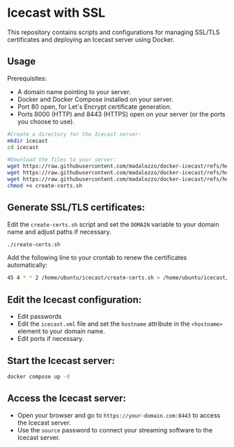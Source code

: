 # Icecast with SSL

This repository contains scripts and configurations for managing SSL/TLS certificates and deploying an Icecast server using Docker.

## Usage
Prerequisites:
- A domain name pointing to your server.
- Docker and Docker Compose installed on your server.
- Port 80 open, for Let's Encrypt certificate generation.
- Ports 8000 (HTTP) and 8443 (HTTPS) open on your server (or the ports you choose to use).


```bash
#Create a directory for the Icecast server:
mkdir icecast
cd icecast

#Download the files to your server:
wget https://raw.githubusercontent.com/madalozzo/docker-icecast/refs/heads/main/create-certs.sh
wget https://raw.githubusercontent.com/madalozzo/docker-icecast/refs/heads/main/docker-compose.yml
wget https://raw.githubusercontent.com/madalozzo/docker-icecast/refs/heads/main/icecast.xml
chmod +x create-certs.sh

```

## Generate SSL/TLS certificates:
Edit the `create-certs.sh` script and set the `DOMAIN` variable to your domain name and adjust paths if necessary.
```bash
./create-certs.sh
```
Add the following line to your crontab to renew the certificates automatically:
```bash
45 4 * * 2 /home/ubuntu/icecast/create-certs.sh > /home/ubuntu/icecast/create-certs.log 2>&1
```

## Edit the Icecast configuration:
 - Edit passwords
 - Edit the `icecast.xml` file and set the `hostname` attribute in the `<hostname>` element to your domain name.
 - Edit ports if necessary.

## Start the Icecast server:
```bash
docker compose up -d
```

## Access the Icecast server:
- Open your browser and go to `https://your-domain.com:8443` to access the Icecast server.
- Use the `source` password to connect your streaming software to the Icecast server.

